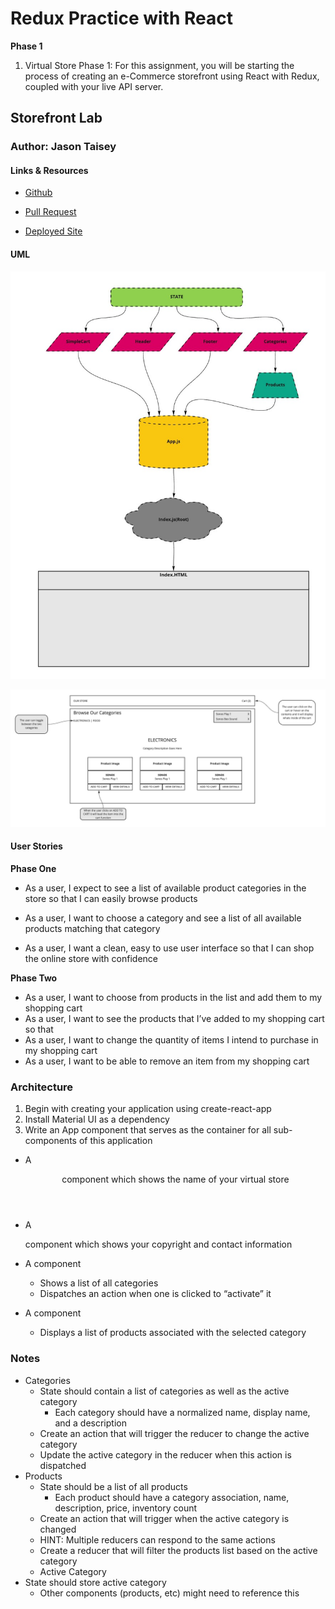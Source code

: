 # Redux Practice with React

**Phase 1**

1. Virtual Store Phase 1: For this assignment, you will be starting the process of creating an e-Commerce storefront using React with Redux, coupled with your live API server.

## Storefront Lab

### Author: Jason Taisey

#### Links & Resources

- [Github](https://github.com/JTaisey389/storefront)

- [Pull Request](https://github.com/JTaisey389/storefront/pulls)

- [Deployed Site]()

#### UML

![UML](assets/storefront_day1.jpg)

![UML](assets/storefront_day2.jpg)


#### User Stories

**Phase One**

- As a user, I expect to see a list of available product categories in the store so that I can easily browse products

- As a user, I want to choose a category and see a list of all available products matching that category

- As a user, I want a clean, easy to use user interface so that I can shop the online store with confidence

**Phase Two**

- As a user, I want to choose from products in the list and add them to my shopping cart
- As a user, I want to see the products that I’ve added to my shopping cart so that
- As a user, I want to change the quantity of items I intend to purchase in my shopping cart
- As a user, I want to be able to remove an item from my shopping cart

### Architecture

1. Begin with creating your application using create-react-app
2. Install Material UI as a dependency
3. Write an App component that serves as the container for all sub-components of this application
  
- A <Header> component which shows the name of your virtual store

- A <Footer> component which shows your copyright and contact information
  
- A <Categories> component
  - Shows a list of all categories
  - Dispatches an action when one is clicked to “activate” it

- A <Products> component
  - Displays a list of products associated with the selected category

### Notes

- Categories
  - State should contain a list of categories as well as the active category
    - Each category should have a normalized name, display name, and a description
  - Create an action that will trigger the reducer to change the active category
  - Update the active category in the reducer when this action is dispatched
- Products
  - State should be a list of all products
    - Each product should have a category association, name, description, price, inventory count
  - Create an action that will trigger when the active category is changed
  - HINT: Multiple reducers can respond to the same actions
  - Create a reducer that will filter the products list based on the active category
  - Active Category
- State should store active category
  - Other components (products, etc) might need to reference this
